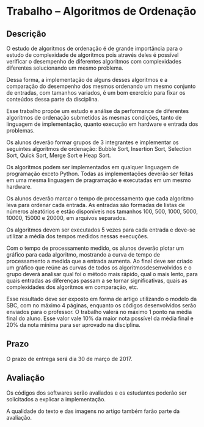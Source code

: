 # Trabalho – Algoritmos de Ordenação

## Descrição

O estudo de algoritmos de ordenação é de grande importância para o estudo de complexidade de algoritmos pois através deles é possível verificar o desempenho de diferentes algoritmos com complexidades diferentes solucionando um mesmo problema.

Dessa forma, a implementação de alguns desses algoritmos e a comparação do desempenho dos mesmos ordenando um mesmo conjunto de entradas, com tamanhos variados, é um bom exercício para fixar os conteúdos dessa parte da disciplina.

Esse trabalho propõe um estudo e análise da performance de diferentes algoritmos de ordenação submetidos às mesmas condições, tanto de linguagem de implementação, quanto execução em hardware e entrada dos problemas.

Os alunos deverão formar grupos de 3 integrantes e implementar os seguintes algoritmos de ordenação: Bubble Sort, Insertion Sort, Selection Sort, Quick Sort, Merge Sort e Heap Sort.

Os algoritmos podem ser implementados em qualquer linguagem de programação exceto Python. Todas as implementações deverão ser feitas em uma mesma linguagem de pragramação e executadas em um mesmo hardware.

Os alunos deverão marcar o tempo de processamento que cada algoritmo leva para ordenar cada entrada. As entradas são formadas de listas de números aleatórios e estão disponíveis nos tamanhos 100, 500, 1000, 5000, 10000, 15000 e 20000, em arquivos separados.

Os algoritmos devem ser executados 5 vezes para cada entrada e deve-se utilizar a média dos tempos medidos nessas execuções.

Com o tempo de processamento medido, os alunos deverão plotar um gráfico para cada algoritmo, mostrando a curva de tempo de processamento a medida que a entrada aumenta. Ao final deve ser criado um gráfico que reúne as curvas de todos os algoritmosdesenvolvidos e o grupo deverá analisar qual foi o método mais rápido, qual o mais lento, para quais entradas as diferenças passam a se tornar significativas, quais as complexidades dos algoritmos em comparação, etc.

Esse resultado deve ser exposto em forma de artigo utilizando o modelo da SBC, com no máximo 4 páginas, enquanto os códigos desenvolvidos serão enviados para o professor. O trabalho valerá no máximo 1 ponto na média final do aluno. Esse valor vale 10% da maior nota possível da média final e 20% da nota mínima para ser aprovado na disciplina.

## Prazo

O prazo de entrega será dia 30 de março de 2017.

## Avaliação
Os códigos dos softwares serão avaliados e os estudantes poderão ser solicitados a explicar a implementação.

A qualidade do texto e das imagens no artigo também farão parte da avaliação.
